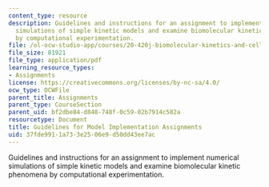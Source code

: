 ```yaml
---
content_type: resource
description: Guidelines and instructions for an assignment to implement numerical
  simulations of simple kinetic models and examine biomolecular kinetic phenomena
  by computational experimentation.
file: /ol-ocw-studio-app/courses/20-420j-biomolecular-kinetics-and-cellular-dynamics-be-420j-fall-2004/37fde9911a733e2506e9d50dd43ee7ac_model_imp_assig.pdf
file_size: 81921
file_type: application/pdf
learning_resource_types:
- Assignments
license: https://creativecommons.org/licenses/by-nc-sa/4.0/
ocw_type: OCWFile
parent_title: Assignments
parent_type: CourseSection
parent_uid: bf2dbe84-d848-748f-0c59-02b7914c582a
resourcetype: Document
title: Guidelines for Model Implementation Assignments
uid: 37fde991-1a73-3e25-06e9-d50dd43ee7ac
---
```

Guidelines and instructions for an assignment to implement numerical simulations of simple kinetic models and examine biomolecular kinetic phenomena by computational experimentation.